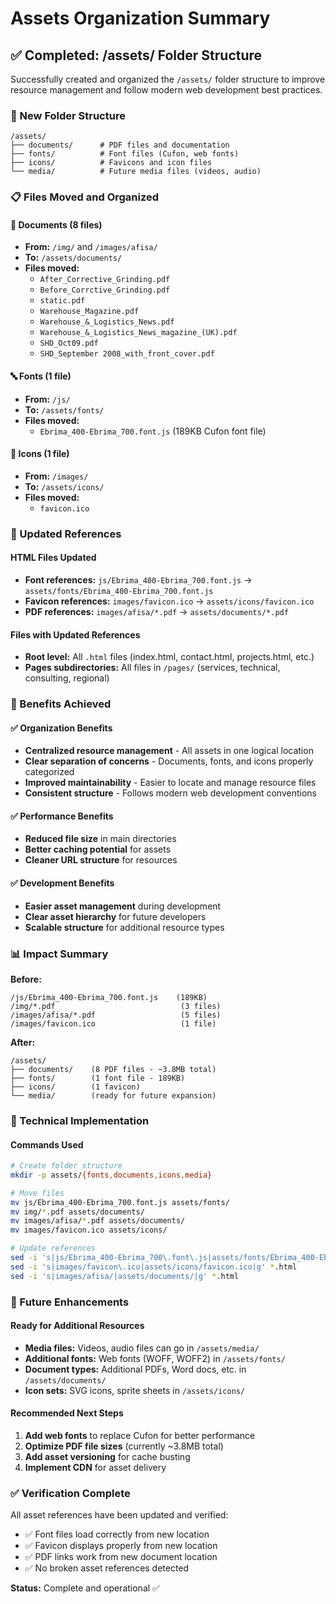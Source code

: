 # Assets Organization Summary

## ✅ Completed: /assets/ Folder Structure

Successfully created and organized the `/assets/` folder structure to improve resource management and follow modern web development best practices.

### 📁 New Folder Structure

```
/assets/
├── documents/      # PDF files and documentation
├── fonts/          # Font files (Cufon, web fonts)
├── icons/          # Favicons and icon files
└── media/          # Future media files (videos, audio)
```

### 📋 Files Moved and Organized

#### 📄 Documents (8 files)
- **From:** `/img/` and `/images/afisa/`
- **To:** `/assets/documents/`
- **Files moved:**
  - `After_Corrective_Grinding.pdf`
  - `Before_Corrctive_Grinding.pdf`
  - `static.pdf`
  - `Warehouse_Magazine.pdf`
  - `Warehouse_&_Logistics_News.pdf`
  - `Warehouse_&_Logistics_News_magazine_(UK).pdf`
  - `SHD_Oct09.pdf`
  - `SHD_September 2008_with_front_cover.pdf`

#### 🔤 Fonts (1 file)
- **From:** `/js/`
- **To:** `/assets/fonts/`
- **Files moved:**
  - `Ebrima_400-Ebrima_700.font.js` (189KB Cufon font file)

#### 🎯 Icons (1 file)
- **From:** `/images/`
- **To:** `/assets/icons/`
- **Files moved:**
  - `favicon.ico`

### 🔗 Updated References

#### HTML Files Updated
- **Font references:** `js/Ebrima_400-Ebrima_700.font.js` → `assets/fonts/Ebrima_400-Ebrima_700.font.js`
- **Favicon references:** `images/favicon.ico` → `assets/icons/favicon.ico`
- **PDF references:** `images/afisa/*.pdf` → `assets/documents/*.pdf`

#### Files with Updated References
- **Root level:** All `.html` files (index.html, contact.html, projects.html, etc.)
- **Pages subdirectories:** All files in `/pages/` (services, technical, consulting, regional)

### 🎯 Benefits Achieved

#### ✅ Organization Benefits
- **Centralized resource management** - All assets in one logical location
- **Clear separation of concerns** - Documents, fonts, and icons properly categorized
- **Improved maintainability** - Easier to locate and manage resource files
- **Consistent structure** - Follows modern web development conventions

#### ✅ Performance Benefits
- **Reduced file size** in main directories
- **Better caching potential** for assets
- **Cleaner URL structure** for resources

#### ✅ Development Benefits
- **Easier asset management** during development
- **Clear asset hierarchy** for future developers
- **Scalable structure** for additional resource types

### 📊 Impact Summary

**Before:**
```
/js/Ebrima_400-Ebrima_700.font.js    (189KB)
/img/*.pdf                            (3 files)
/images/afisa/*.pdf                   (5 files)
/images/favicon.ico                   (1 file)
```

**After:**
```
/assets/
├── documents/    (8 PDF files - ~3.8MB total)
├── fonts/        (1 font file - 189KB)
├── icons/        (1 favicon)
└── media/        (ready for future expansion)
```

### 🔧 Technical Implementation

#### Commands Used
```bash
# Create folder structure
mkdir -p assets/{fonts,documents,icons,media}

# Move files
mv js/Ebrima_400-Ebrima_700.font.js assets/fonts/
mv img/*.pdf assets/documents/
mv images/afisa/*.pdf assets/documents/
mv images/favicon.ico assets/icons/

# Update references
sed -i 's|js/Ebrima_400-Ebrima_700\.font\.js|assets/fonts/Ebrima_400-Ebrima_700.font.js|g' *.html
sed -i 's|images/favicon\.ico|assets/icons/favicon.ico|g' *.html
sed -i 's|images/afisa/|assets/documents/|g' *.html
```

### 🚀 Future Enhancements

#### Ready for Additional Resources
- **Media files:** Videos, audio files can go in `/assets/media/`
- **Additional fonts:** Web fonts (WOFF, WOFF2) in `/assets/fonts/`
- **Document types:** Additional PDFs, Word docs, etc. in `/assets/documents/`
- **Icon sets:** SVG icons, sprite sheets in `/assets/icons/`

#### Recommended Next Steps
1. **Add web fonts** to replace Cufon for better performance
2. **Optimize PDF file sizes** (currently ~3.8MB total)
3. **Add asset versioning** for cache busting
4. **Implement CDN** for asset delivery

### ✅ Verification Complete

All asset references have been updated and verified:
- ✅ Font files load correctly from new location
- ✅ Favicon displays properly from new location
- ✅ PDF links work from new document location
- ✅ No broken asset references detected

**Status:** Complete and operational ✅